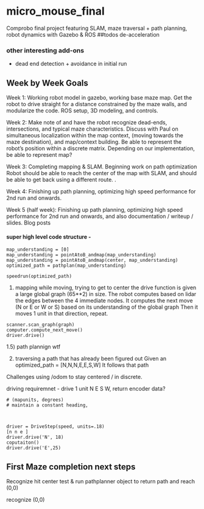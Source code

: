 # micro_mouse_final
Comprobo final project featuring SLAM, maze traversal + path planning, robot dynamics with Gazebo &amp; ROS
##todos
de-acceleration

### other interesting add-ons
- dead end detection + avoidance in initial run

## Week by Week Goals

Week 1: Working robot model in gazebo, working base maze map. Get the robot to drive straight for a distance constrained by the maze walls, and modularize the code. ROS setup, 3D modeling, and controls.

Week 2: Make note of and have the robot recognize dead-ends, intersections, and typical maze characteristics. Discuss with Paul on simultaneous localization  within the map context, (moving towards the maze destination), and map/context building. Be able to represent the robot’s position within a discrete matrix. Depending on our implementation, be able to represent map?

Week 3: Completing mapping & SLAM. Beginning work on path optimization Robot should be able to reach the center of the map with SLAM, and should be able to get back using a different route. .  

Week 4: Finishing up path planning, optimizing high speed performance for 2nd run and onwards.  

Week 5 (half week): Finishing up path planning, optimizing high speed performance for 2nd run and onwards, and also documentation / writeup / slides. Blog posts  


#### super high level code structure -

```
map_understanding = [0]
map_understanding = pointAtoB_andmap(map_understanding)
map_understanding = pointAtoB_andmap(center, map_understanding)
optimized_path = pathplan(map_understanding)

speedrun(optimized_path)

```

1) mapping while moving, trying to get to center
the drive function is given a large global graph (65**2) in size.
The robot computes based on lidar the edges between the 4 immediate nodes.
It computes the next move (N or E or W or S) based on its understanding of the global graph
Then it moves 1 unit in that direction, repeat.  
```
scanner.scan_graph(graph)
computer.compute_next_move()
driver.drive()
```

1.5)
path plannign wtf


2) traversing a path that has already been figured out
Given an optimized_path = [N,N,N,E,E,S,W]
It follows that path

Challenges
using /odom to stay centered / in discrete.

driving requiremnet - drive 1 unit N E S W, return encoder data?


```
# (mapunits, degrees)
# maintain a constant heading,



driver = DriveStep(speed, units=.18)
[n n e ]
driver.drive('N', 18)
coputaiton()
driver.drive('E',25)

```


## First Maze completion next steps

Recognize hit center
test & run pathplanner object to return path and reach (0,0)

recognize (0,0)
